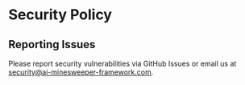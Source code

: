 # Security Policy

## Reporting Issues
Please report security vulnerabilities via GitHub Issues or email us at security@ai-minesweeper-framework.com.
